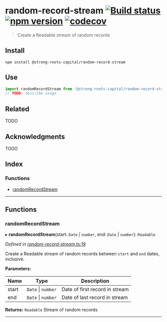 
random-record-stream [![Build status](https://travis-ci.org/strong-roots-capital/random-record-stream.svg?branch=master)](https://travis-ci.org/strong-roots-capital/random-record-stream) [![npm version](https://img.shields.io/npm/v/@strong-roots-capital/random-record-stream.svg)](https://npmjs.org/package/@strong-roots-capital/random-record-stream) [![codecov](https://codecov.io/gh/strong-roots-capital/random-record-stream/branch/master/graph/badge.svg)](https://codecov.io/gh/strong-roots-capital/random-record-stream)
===========================================================================================================================================================================================================================================================================================================================================================================================================================================================================================================================================

> Create a Readable stream of random records

Install
-------

```shell
npm install @strong-roots-capital/random-record-stream
```

Use
---

```typescript
import randomRecordStream from '@strong-roots-capital/random-record-stream'
// TODO: describe usage
```

Related
-------

TODO

Acknowledgments
---------------

TODO

## Index

### Functions

* [randomRecordStream](#randomrecordstream)

---

## Functions

<a id="randomrecordstream"></a>

###  randomRecordStream

▸ **randomRecordStream**(start: *`Date` \| `number`*, end: *`Date` \| `number`*): `Readable`

*Defined in [random-record-stream.ts:19](https://github.com/strong-roots-capital/random-record-stream/blob/b656d6c/src/random-record-stream.ts#L19)*

Create a Readable stream of random records between `start` and `end` dates, inclusive.

**Parameters:**

| Name | Type | Description |
| ------ | ------ | ------ |
| start | `Date` \| `number` |  Date of first record in stream |
| end | `Date` \| `number` |  Date of last record in stream |

**Returns:** `Readable`
Stream of random records

___

